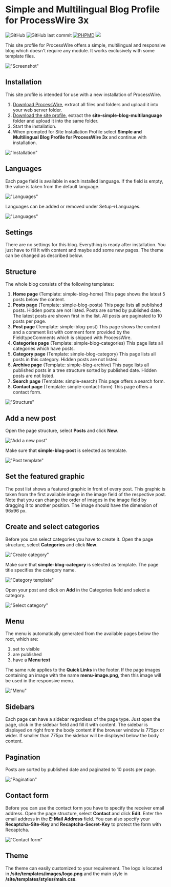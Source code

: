 # Simple and Multilingual Blog Profile for ProcessWire 3x

![GitHub](https://img.shields.io/github/license/techcnet/site-simple-blog-multilanguage)
![GitHub last commit](https://img.shields.io/github/last-commit/techcnet/site-simple-blog-multilanguage)
[![PHPMD](https://github.com/techcnet/site-simple-blog-multilanguage/actions/workflows/phpmd.yml/badge.svg)](https://github.com/techcnet/site-simple-blog-multilanguage/actions/workflows/phpmd.yml)
[![](https://img.shields.io/static/v1?label=Sponsor&message=%E2%9D%A4&logo=GitHub&color=%23fe8e86)](https://github.com/sponsors/techcnet)

This site profile for ProcessWire offers a simple, multilingual and responsive blog which doesn't require any module. It works exclusively with some template files.

!["Screenshot"](https://tech-c.net/site/assets/files/1200/screenshot-500.jpg)

## Installation
This site profile is intended for use with a new installation of ProcessWire.
1. [Download ProcessWire](https://processwire.com/download/core/ "Download ProcessWire"), extract all files and folders and upload it into your web server folder.
2. [Download the site profile](https://processwire.com/modules/site-simple-blog-multilanguage/ "Download the site profile"), extract the **site-simple-blog-multilanguage** folder and upload it into the same folder.
3. Start the installation.
4. When prompted for Site Installation Profile select **Simple and Multilingual Blog Profile for ProcessWire 3x** and continue with installation.

!["Installation"](https://tech-c.net/site/assets/files/1200/installation.jpg)

## Languages
Each page field is available in each installed language. If the field is empty, the value is taken from the default language.

!["Languages"](https://tech-c.net/site/assets/files/1200/languages-1.jpg)

Languages can be added or removed under Setup->Languages.

!["Languages"](https://tech-c.net/site/assets/files/1200/languages-2.jpg)

## Settings
There are no settings for this blog. Everything is ready after installation. You just have to fill it with content and maybe add some new pages. The theme can be changed as described below.

## Structure
The whole blog consists of the following templates:
1. __Home page__ (Template: simple-blog-home) This page shows the latest 5 posts below the content.
2. __Posts page__ (Template: simple-blog-posts) This page lists all published posts. Hidden posts are not listed. Posts are sorted by published date. The latest posts are shown first in the list. All posts are paginated to 10 posts per page.
3. __Post page__ (Template: simple-blog-post) This page shows the content and a comment list with comment form provided by the FieldtypeComments which is shipped with ProcessWire.
4. __Categories page__ (Template: simple-blog-categories) This page lists all categories which have posts.
5. __Category page__ (Template: simple-blog-category) This page lists all posts in this category. Hidden posts are not listed.
6. __Archive page__ (Template: simple-blog-archive) This page lists all published posts in a tree structure sorted by published date. Hidden posts are not listed.
7. __Search page__ (Template: simple-search) This page offers a search form.
8. __Contact page__ (Template: simple-contact-form) This page offers a contact form.

!["Structure"](https://tech-c.net/site/assets/files/1200/structure.jpg)

## Add a new post
Open the page structure, select **Posts** and click **New**.

!["Add a new post"](https://tech-c.net/site/assets/files/1200/add-new-post-1.jpg)

Make sure that **simple-blog-post** is selected as template.

!["Post template"](https://tech-c.net/site/assets/files/1200/add-new-post-2.jpg)

## Set the featured graphic
The post list shows a featured graphic in front of every post. This graphic is taken from the first available image in the image field of the respective post. Note that you can change the order of images in the image field by dragging it to another position. The image should have the dimension of 96x96 px.

## Create and select categories
Before you can select categories you have to create it. Open the page structure, select **Categories** and click **New**.

!["Create category"](https://tech-c.net/site/assets/files/1200/create-category-1.jpg)

Make sure that **simple-blog-category** is selected as template. The page title specifies the category name.

!["Category template"](https://tech-c.net/site/assets/files/1200/create-category-2.jpg)

Open your post and click on **Add** in the Categories field and select a category.

!["Select category"](https://tech-c.net/site/assets/files/1200/select-category.jpg)

## Menu
The menu is automatically generated from the available pages below the root, which are:
1. set to visible
2. are published
3. have a **Menu text**

The same rule applies to the **Quick Links** in the footer. If the page images containing an image with the name **menu-image.png**, then this image will be used in the responsive menu.

!["Menu"](https://tech-c.net/site/assets/files/1200/menu.jpg)

## Sidebars
Each page can have a sidebar regardless of the page type. Just open the page, click in the sidebar field and fill it with content. The sidebar is displayed on right from the body content if the browser window is 775px or wider. If smaller than 775px the sidebar will be displayed below the body content.

## Pagination
Posts are sorted by published date and paginated to 10 posts per page.

!["Pagination"](https://tech-c.net/site/assets/files/1200/pagination.jpg)

## Contact form
Before you can use the contact form you have to specify the receiver email address. Open the page structure, select **Contact** and click **Edit**. Enter the email address in the **E-Mail Address** field. You can also specify your **Recaptcha-Site-Key** and **Recaptcha-Secret-Key** to protect the form with Recaptcha.

!["Contact form"](https://tech-c.net/site/assets/files/1200/contact-form.jpg)

## Theme
The theme can easily customized to your requirement. The logo is located in **/site/templates/images/logo.png** and the main style in **/site/templates/styles/main.css**.

